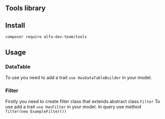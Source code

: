 ## Tools library
## Install
`composer require alfa-dev-team/tools`
## Usage
### DataTable
To use you need to add a trait `use HasDataTableBuilder` in your model.
### Filter
Firstly you need to create filter class that extends abstract class `Filter` 
To use add a trait `use HasFilter` in your model.
In query use method `filter(new ExampleFilter())`